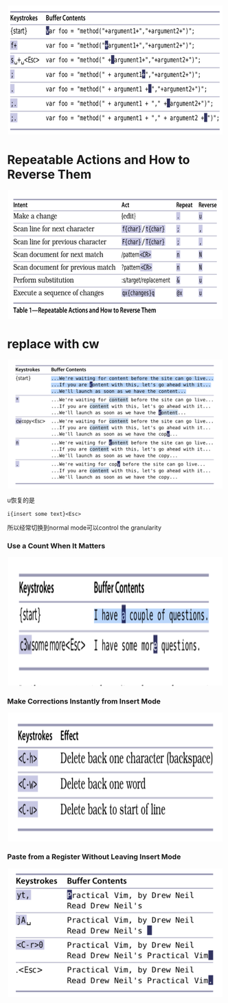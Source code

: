 <div align=center>
<img src="https://github.com/zzzyyyxxxmmm/basics/blob/master/image/vim_1.png" width="500" height="300">
</div>

# Repeatable Actions and How to Reverse Them
<div align=center>
<img src="https://github.com/zzzyyyxxxmmm/basics/blob/master/image/vim_2.png" width="500" height="300">
</div>

# replace with cw
<div align=center>
<img src="https://github.com/zzzyyyxxxmmm/basics/blob/master/image/vim_3.png" width="500" height="300">
</div>

u恢复的是
```
i{insert some text}<Esc>
```
所以经常切换到normal mode可以control the granularity

### Use a Count When It Matters
<div align=center>
<img src="https://github.com/zzzyyyxxxmmm/basics/blob/master/image/vim_4.png" width="500" height="300">
</div>

### Make Corrections Instantly from Insert Mode
<div align=center>
<img src="https://github.com/zzzyyyxxxmmm/basics/blob/master/image/vim_5.png" width="500" height="300">
</div>

### Paste from a Register Without Leaving Insert Mode
<div align=center>
<img src="https://github.com/zzzyyyxxxmmm/basics/blob/master/image/vim_6.png" width="500" height="300">
</div>
